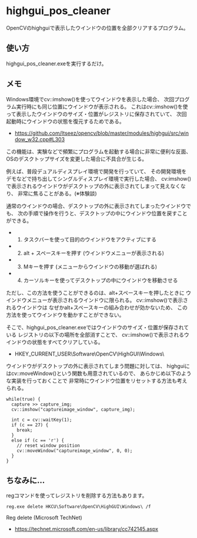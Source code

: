 highgui_pos_cleaner
====
OpenCVのhighguiで表示したウインドウの位置を全部クリアするプログラム。

使い方
----
highgui_pos_cleaner.exeを実行するだけ。


メモ
----
Windows環境でcv::imshow()を使ってウインドウを表示した場合、
次回プログラム実行時にも同じ位置にウインドウが表示される。
これはcv::imshow()を使って表示したウインドウのサイズ・位置がレジストリに保存されていて、
次回起動時にウインドウの状態を復元するためである。

* https://github.com/Itseez/opencv/blob/master/modules/highgui/src/window_w32.cpp#L303

この機能は、実験などで頻繁にプログラムを起動する場合に非常に便利な反面、
OSのデスクトップサイズを変更した場合に不具合が生じる。

例えば、普段デュアルディスプレイ環境で開発を行っていて、
その開発環境をデモなどで持ち出してシングルディスプレイ環境で実行した場合、
cv:imshow()で表示されるウインドウがデスクトップの外に表示されてしまって見えなくなり、
非常に焦ることがある。(※体験談)

通常のウインドウの場合、デスクトップの外に表示されてしまったウインドウでも、
次の手順で操作を行うと、デスクトップの中にウインドウ位置を戻すことができる。

  - 1. タスクバーを使って目的のウインドウをアクティブにする
  - 2. alt + スペースキーを押す (ウインドウメニューが表示される)
  - 3. Mキーを押す (メニューからウインドウの移動が選ばれる)
  - 4. カーソルキーを使ってデスクトップの中にウインドウを移動させる

ただし、この方法を使うことができるのは、alt+スペースキーを押したときに
ウインドウメニューが表示されるウインドウに限られる。
cv::imshow()で表示されるウインドウは
なぜかalt+スペースキーの組み合わせが効かないため、
この方法を使ってウインドウを動かすことができない。

そこで、highgui_pos_cleaner.exeではウインドウのサイズ・位置が保存されている
レジストリの以下の場所を全部消すことで、
cv::imshow()で表示されるウインドウの状態をすべてクリアしている。

* HKEY_CURRENT_USER\Software\OpenCV\HighGUI\Windows\

ウインドウがデスクトップの外に表示されてしまう問題に対しては、
highguiにはcv::moveWindow()という関数も用意されているので、
あらかじめ以下のような実装を行っておくことで
非常時にウインドウ位置をリセットする方法も考えられる。

    while(true) {
      capture >> capture_img;
      cv::imshow("captureimage_window", capture_img);

      int c = cv::waitKey(1);
      if (c == 27) {
        break;
      }
      else if (c == 'r') {
      	// reset window position
      	cv::moveWindow("captureimage_window", 0, 0);
      }
    }

ちなみに…
----
regコマンドを使ってレジストリを削除する方法もあります。

    reg.exe delete HKCU\Software\OpenCV\HighGUI\Windows\ /f

Reg delete (Microsoft TechNet)
* https://technet.microsoft.com/en-us/library/cc742145.aspx
